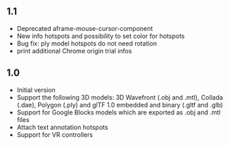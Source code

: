 ## 1.1

- Deprecated aframe-mouse-cursor-component
- New info hotspots and possibility to set color for hotspots
- Bug fix: ply model hotspots do not need rotation
- print additional Chrome origin trial infos

## 1.0

- Initial version
- Support the following 3D models: 3D Wavefront (.obj and .mtl), Collada (.dae), Polygon (.ply) and glTF 1.0 embedded and binary (.gltf and .glb)
- Support for Google Blocks models which are exported as .obj and .mtl files
- Attach text annotation hotspots
- Support for VR controllers
